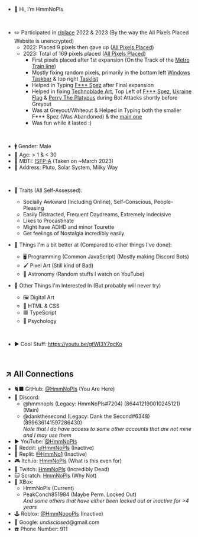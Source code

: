 - 👋 Hi, I’m HmmNoPls

<br>

- ✏️ Participated in [r/place](<https://www.reddit.com/r/place/>) 2022 & 2023 (By the way the All Pixels Placed Website is unencrypted)
    - 2022: Placed 9 pixels then gave up ([All Pixels Placed](http://kisielo85.cba.pl/place/result.php?nick=HmmNoPls&year=22))
    - 2023: Total of 169 pixels placed ([All Pixels Placed](http://kisielo85.cba.pl/place/result.php?nick=HmmNoPls&year=23))
        - First pixels placed after 1st expansion (On the Track of the [Metro Train line](https://2023.place-atlas.stefanocoding.me/#331/52/1/-379/0.721))
        - Mostly fixing random pixels, primarily in the bottom left [Windows Taskbar](https://2023.place-atlas.stefanocoding.me/#1352/205) & top right [Tasklist](https://2023.place-atlas.stefanocoding.me/#4309/218)
        - Helped in Typing [F*** Spez](https://2023.place-atlas.stefanocoding.me/#1925/218) after Final expansion
        - Helped in fixing [Technoblade Art](https://2023.place-atlas.stefanocoding.me/#359/234), Top Left of [F*** Spez](https://2023.place-atlas.stefanocoding.me/#1925/218), [Ukraine Flag](https://2023.place-atlas.stefanocoding.me/#20/251) & [Perry The Platypus](https://2023.place-atlas.stefanocoding.me/#854/251) during Bot Attacks shortly before Greyout
        - Was at Greyout/Whiteout & Helped in Typing both the smaller F*** Spez (Was Abandoned) & the [main one](https://2023.place-atlas.stefanocoding.me/#3158/257)
        - Was fun while it lasted :)

<br>

- 🚹 Gender: Male
- 🎂 Age: > 1 & < 30
- 🌱 MBTI: [ISFP-A](https://www.16personalities.com/isfp-personality) (Taken on ~March 2023)
- 🌌 Address: Pluto, Solar System, Milky Way

<br>

- 🔅 Traits (All Self-Assessed):
    - Socially Awkward (Including Online), Self-Conscious, People-Pleasing
    - Easily Distracted, Frequent Daydreams, Extremely Indecisive
    - Likes to Procastinate
    - Might have ADHD and minor Tourette
    - Get feelings of Nostalgia incredibly easily

- 🔰 Things I'm a bit better at (Compared to other things I've done):
    - 🖥️ Programming (Common JavaScript) (Mostly making Discord Bots)
    - 🖌️ Pixel Art (Still kind of Bad)
    - 🌌 Astronomy (Random stuffs I watch on YouTube)
 
- 🌟 Other Things I'm Interested In (But probably will never try)
    - 🖼️ Digital Art
    - 📃 HTML & CSS
    - 🟦 TypeScript
    - 🧠 Psychology

<br>

- ▶️ Cool Stuff: https://youtu.be/gfWI3Y7qcKo

<br>

↗️ __All Connections__
---
- 🐈‍⬛ GitHub: [@HmmNoPls](https://github.com/HmmNoPls) (You Are Here)
- 💬 Discord:
    - @hmmnopls (Legacy: HmmNoPls#7204) (864412190010245121) (Main)
    - @dankthesecond (Legacy: Dank the Second#6348) (899636141597286430) <br>
    *Note that I do have access to some other accounts that are not mine and I may use them*
- ▶️ YouTube: [@HmmNoPls](https://www.youtube.com/@HmmNoPls)
- 🔴 Reddit: [u/HmmNoPls](https://www.reddit.com/u/HmmNoPls) (Inactive)
- 🤖 Replit: [@HmmNo1](https://replit.com/@HmmNo1) (Inactive)
- 🎮 Itch.io: [HmmNoPls](https://hmmnopls.itch.io/) (What is this even for)
- 👾 Twitch: [HmmNoPls](https://m.twitch.tv/hmmnopls) (Incredibly Dead)
- 🐱 Scratch: [HmmNoPls](https://scratch.mit.edu/users/HmmNoPls) (Why Not)
- 🌳 XBox:
    - HmmNoPls (Current)
    - PeakConch851984 (Maybe Perm. Locked Out) <br>
    *And some others that have either been locked out or inactive for >4 years*
- 🕹️ Roblox: [@HmmNoooPls](https://www.roblox.com/users/2934920830/profile) (Inactive)
- 📩 Google: *undisclosed*@gmail.com
- ☎️ Phone Number: 911
